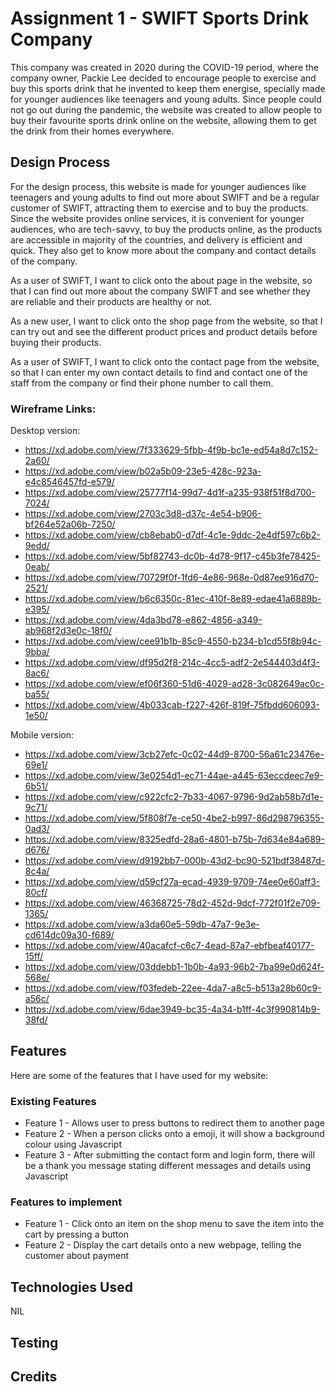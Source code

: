 # Assignment 1 - SWIFT Sports Drink Company
This company was created in 2020 during the COVID-19 period, where the company owner, Packie Lee decided to encourage people to exercise and buy this sports drink that he invented to keep them energise, specially made for younger audiences like teenagers and young adults. Since people could not go out during the pandemic, the website was created to allow people to buy their favourite sports drink online on the website, allowing them to get the drink from their homes everywhere.

## Design Process
For the design process, this website is made for younger audiences like teenagers and young adults to find out more about SWIFT and be a regular customer of SWIFT, attracting them to exercise and to buy the products. Since the website provides online services, it is convenient for younger audiences, who are tech-savvy, to buy the products online, as the products are accessible in majority of the countries, and delivery is efficient and quick. They also get to know more about the company and contact details of the company.

As a user of SWIFT, I want to click onto the about page in the website, so that I can find out more about the company SWIFT and see whether they are reliable and their products are healthy or not.

As a new user, I want to click onto the shop page from the website, so that I can try out and see the different product prices and product details before buying their products.   

As a user of SWIFT, I want to click onto the contact page from the website, so that I can enter my own contact details to find and contact one of the staff from the company or find their phone number to call them.

### Wireframe Links:
Desktop version:
- https://xd.adobe.com/view/7f333629-5fbb-4f9b-bc1e-ed54a8d7c152-2a60/
- https://xd.adobe.com/view/b02a5b09-23e5-428c-923a-e4c8546457fd-e579/
- https://xd.adobe.com/view/25777f14-99d7-4d1f-a235-938f51f8d700-7024/
- https://xd.adobe.com/view/2703c3d8-d37c-4e54-b906-bf264e52a06b-7250/
- https://xd.adobe.com/view/cb8ebab0-d7df-4c1e-9ddc-2e4df597c6b2-9edd/
- https://xd.adobe.com/view/5bf82743-dc0b-4d78-9f17-c45b3fe78425-0eab/
- https://xd.adobe.com/view/70729f0f-1fd6-4e86-968e-0d87ee916d70-2521/
- https://xd.adobe.com/view/b6c6350c-81ec-410f-8e89-edae41a6889b-e395/
- https://xd.adobe.com/view/4da3bd78-e862-4856-a349-ab968f2d3e0c-18f0/
- https://xd.adobe.com/view/cee91b1b-85c9-4550-b234-b1cd55f8b94c-9bba/
- https://xd.adobe.com/view/df95d2f8-214c-4cc5-adf2-2e544403d4f3-8ac6/
- https://xd.adobe.com/view/ef06f360-51d6-4029-ad28-3c082649ac0c-ba55/
- https://xd.adobe.com/view/4b033cab-f227-426f-819f-75fbdd606093-1e50/

Mobile version:
- https://xd.adobe.com/view/3cb27efc-0c02-44d9-8700-56a61c23476e-69e1/
- https://xd.adobe.com/view/3e0254d1-ec71-44ae-a445-63eccdeec7e9-6b51/
- https://xd.adobe.com/view/c922cfc2-7b33-4067-9796-9d2ab58b7d1e-9c71/
- https://xd.adobe.com/view/5f808f7e-ce50-4be2-b997-86d298796355-0ad3/
- https://xd.adobe.com/view/8325edfd-28a6-4801-b75b-7d634e84a689-d676/
- https://xd.adobe.com/view/d9192bb7-000b-43d2-bc90-521bdf38487d-8c4a/
- https://xd.adobe.com/view/d59cf27a-ecad-4939-9709-74ee0e60aff3-80cf/
- https://xd.adobe.com/view/46368725-78d2-452d-9dcf-772f01f2e709-1365/
- https://xd.adobe.com/view/a3da60e5-59db-47a7-9e3e-cd614dc09a30-f689/
- https://xd.adobe.com/view/40acafcf-c6c7-4ead-87a7-ebfbeaf40177-15ff/
- https://xd.adobe.com/view/03ddebb1-1b0b-4a93-96b2-7ba99e0d624f-568e/
- https://xd.adobe.com/view/f03fedeb-22ee-4da7-a8c5-b513a28b60c9-a56c/
- https://xd.adobe.com/view/6dae3949-bc35-4a34-b1ff-4c3f990814b9-38fd/


## Features
Here are some of the features that I have used for my website:
### Existing Features
- Feature 1 - Allows user to press buttons to redirect them to another page
- Feature 2 - When a person clicks onto a emoji, it will show a background colour using Javascript
- Feature 3 - After submitting the contact form and login form, there will be a thank you message stating different messages and details using Javascript
### Features to implement
- Feature 1 - Click onto an item on the shop menu to save the item into the cart by pressing a button
- Feature 2 - Display the cart details onto a new webpage, telling the customer about payment
## Technologies Used
NIL
## Testing

## Credits